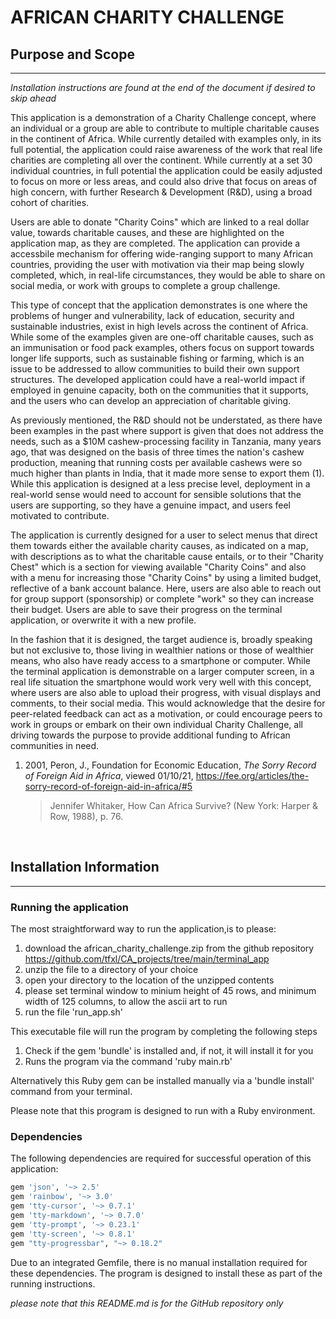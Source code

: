 # AFRICAN CHARITY CHALLENGE

## Purpose and Scope

---

_Installation instructions are found at the end of the document if desired to skip ahead_

This application is a demonstration of a Charity Challenge concept, where an individual or a group are able to contribute to multiple charitable causes in the continent of Africa. While currently detailed with examples only, in its full potential, the application could raise awareness of the work that real life charities are completing all over the continent. While currently at a set 30 individual countries, in full potential the application could be easily adjusted to focus on more or less areas, and could also drive that focus on areas of high concern, with further Research & Development (R&D), using a broad cohort of charities.

Users are able to donate "Charity Coins" which are linked to a real dollar value, towards charitable causes, and these are highlighted on the application map, as they are completed. The application can provide a accessbile mechanism for offering wide-ranging support to many African countries, providing the user with motivation via their map being slowly completed, which, in real-life circumstances, they would be able to share on social media, or work with groups to complete a group challenge.

This type of concept that the application demonstrates is one where the problems of hunger and vulnerability, lack of education, security and sustainable industries, exist in high levels across the continent of Africa. While some of the examples given are one-off charitable causes, such as an immunisation or food pack examples, others focus on support towards longer life supports, such as sustainable fishing or farming, which is an issue to be addressed to allow communities to build their own support structures. The developed application could have a real-world impact if employed in genuine capacity, both on the communities that it supports, and the users who can develop an appreciation of charitable giving.

As previously mentioned, the R&D should not be understated, as there have been examples in the past where support is given that does not address the needs, such as a $10M cashew-processing facility in Tanzania, many years ago, that was designed on the basis of three times the nation's cashew production, meaning that running costs per available cashews were so much higher than plants in India, that it made more sense to export them (1). While this application is designed at a less precise level, deployment in a real-world sense would need to account for sensible solutions that the users are supporting, so they have a genuine impact, and users feel motivated to contribute.

The application is currently designed for a user to select menus that direct them towards either the available charity causes, as indicated on a map, with descriptions as to what the charitable cause entails, or to their "Charity Chest" which is a section for viewing available "Charity Coins" and also with a menu for increasing those "Charity Coins" by using a limited budget, reflective of a bank account balance. Here, users are also able to reach out for group support (sponsorship) or complete "work" so they can increase their budget. Users are able to save their progress on the terminal application, or overwrite it with a new profile.

In the fashion that it is designed, the target audience is, broadly speaking but not exclusive to, those living in wealthier nations or those of wealthier means, who also have ready access to a smartphone or computer. While the terminal application is demonstrable on a larger computer screen, in a real life situation the smartphone would work very well with this concept, where users are also able to upload their progress, with visual displays and comments, to their social media. This would acknowledge that the desire for peer-related feedback can act as a motivation, or could encourage peers to work in groups or embark on their own individual Charity Challenge, all driving towards the purpose to provide additional funding to African communities in need.

1. 2001, Peron, J., Foundation for Economic Education, _The Sorry Record of Foreign Aid in Africa_, viewed 01/10/21, <https://fee.org/articles/the-sorry-record-of-foreign-aid-in-africa/#5>
   > Jennifer Whitaker, How Can Africa Survive? (New York: Harper & Row, 1988), p. 76.

&nbsp;
&nbsp;

## Installation Information

---

### Running the application

The most straightforward way to run the application,is to please:

1. download the african_charity_challenge.zip from the github repository <https://github.com/tfxl/CA_projects/tree/main/terminal_app>
2. unzip the file to a directory of your choice
3. open your directory to the location of the unzipped contents
4. please set terminal window to minium height of 45 rows, and minimum width of 125 columns, to allow the ascii art to run
5. run the file 'run_app.sh'

This executable file will run the program by completing the following steps

1. Check if the gem 'bundle' is installed and, if not, it will install it for you
2. Runs the program via the command 'ruby main.rb'

Alternatively this Ruby gem can be installed manually via a 'bundle install' command from your terminal.

Please note that this program is designed to run with a Ruby environment.

### Dependencies

The following dependencies are required for successful operation of this application:

```Ruby
gem 'json', '~> 2.5'
gem 'rainbow', '~> 3.0'
gem 'tty-cursor', '~> 0.7.1'
gem 'tty-markdown', '~> 0.7.0'
gem 'tty-prompt', '~> 0.23.1'
gem 'tty-screen', '~> 0.8.1'
gem "tty-progressbar", "~> 0.18.2"
```

Due to an integrated Gemfile, there is no manual installation required for these dependencies. The program is designed to install these as part of the running instructions.

_please note that this README.md is for the GitHub repository only_
